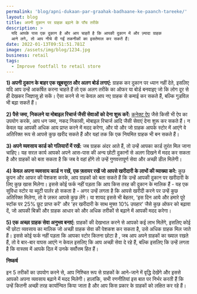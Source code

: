 ```yaml
---
permalink: 'blog/apni-dukaan-par-graahak-badhaane-ke-paanch-tareeke/'
layout: blog
title: अपनी दुकान पर ग्राहक बढ़ाने के पाँच तरीके
description: >
  यदि आपके पास एक दुकान है और आप चाहतें है कि आपकी दुकान में और ज़्यादा ग्राहक
  आने लगे, तो आप नीचे दी गईं तकनीकों का इसतेमाल कर सकतें हैं:
date: 2022-01-13T09:51:51.781Z
image: /assets/img/blog/1234.jpg
business: retail
tags:
  - Improve footfall to retail store
---
```

**1) अपनी दुकान के बाहर एक खूबसूरत और अलग बोर्ड लगाएं:** ग्राहक कर दुकान पर ध्यान नहीं देते, इसलिए यदि आप उन्हें आकर्षित करना चाहते हैं तो एक अलग तरीके का ऑफर या बोर्ड बनवाइए जो कि लोग दूर से ही देखकर जिज्ञासु हो सकें। ऐसा करने से ना केवल आप नए ग्राहक से कमाई कर सकते हैं, बल्कि गुडविल भी बढ़ा सकतें हैं।

**2) पैसे जमा, निकलने या मोबाइल रिचार्ज जैसी सेवाओं को देना शुरू करें:** [कनेक्ट ऐप](https://play.google.com/store/apps/details?id=in.eko.connect) जैसे किसी भी ऐप का उपयोग करके, आप धन जमा, नकद निकासी, मोबाइल रिचार्ज आदि जैसी सेवाएं देना शुरू कर सकते हैं। न केवल यह आपकी अधिक आय प्राप्त करने में मदद करेगा, और यो और जो ग्राहक आपके स्टोर में आएंगे वे अतिरिक्त रूप से आपसे कुछ खरीद सकते हैं और यहां तक ​​कि एक नियमित ग्राहक भी बन सकते हैं।

**3) अपने व्यवसाय कार्ड को गलियारों में रखें:** जब ग्राहक अंदर आते हैं, तो उन्हें आपका कार्ड तुरंत मिल जाना चाहिए। यह सरल कार्य आपको अपने आस-पास की अन्य छोटी दुकानों से अलग दिखने में मदद कर सकता है और ग्राहकों को बता सकता है कि जब वे वहां होंगे तो उन्हें गुणवत्तापूर्ण सेवा और अच्छी डील मिलेगी।

**4) केवल अपना व्यवसाय कार्ड न रखें, एक फ़्लायर रखें जो आपसे खरीदारी के लाभों की व्याख्या करे:** कुछ कूपन और आफर की पेशकश करके, आप ग्राहकों को बता सकते हैं कि उन्हें आपकी दुकान पर खरीदारी के लिए कुछ खास मिलेगा। इससे कोई फर्क नहीं पड़ता कि आप किस तरह की दुकान के मालिक हैं - यह एक सुविधा स्टोर या ब्यूटी पार्लर हो सकता है - अगर उन्हें लगता है कि आपसे खरीदी करने पर उन्हें कुछ अतिरिक्त मिलेगा, तो वे ज़रूर आपसे कुछ लेंगे। या शायद इससे भी बेहतर, 'इस दिन आये और हमारे पूरे स्टॉक पर 25% छूट प्राप्त करें' और 'हर खरीदारी के साथ मुफ्त 10% उपहार' जैसे कुछ ऑफर को बढ़ावा दें, जो आपकी बिक्री और ग्राहक आधार को और अधिक तरीकों से बढ़ाने में आपकी मदद करेगा।

**5) एक अच्छा ग्राहक सेवा अनुभव बनाएं:** ग्राहकों की देखभाल करने से आपको कई लाभ मिलेंगे, इसलिए कोई भी छोटा व्यवसाय का मालिक जो अच्छी ग्राहक सेवा की पेशकश कर सकता है, उसे अधिक ग्राहक मिल जाते हैं। इससे कोई फर्क नहीं पड़ता कि आपका स्टोर कितना छोटा है , जब आप अपने ग्राहकों का ख्याल रखते हैं, तो वे बार-बार वापस आएंगे न केवल इसलिए कि आप अच्छी सेवा दे रहे हैं, बल्कि इसलिए कि उन्हें लगता है कि वास्तव में आपके दिल में उनके सर्वोत्तम हित हैं।

**निष्कर्ष**

इन 5 तरीकों का उपयोग करने से, आप निश्चित रूप से ग्राहकों के आने-जाने में वृद्धि देखेंगे और इससे आपको अपना व्यवसाय बढ़ाने में मदद मिलेगी। हालांकि, सभी रणनीतियां इस बात पर निर्भर करती हैं कि उन्हें कितनी अच्छी तरह कार्यान्वित किया जाता है और आप किस प्रकार के ग्राहकों को लक्षित कर रहे हैं।